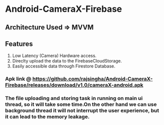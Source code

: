 # Android-CameraX-Firebase

## Architecture Used => MVVM
## Features
1. Low Latency (Camera) Hardware access.
2. Direclty upload the data to the FirebaseCloudStorage.
3. Easily accessible data through Firestore Database.

### Apk link @ https://github.com/rajsingha/Android-CameraX-Firebase/releases/download/v1.0/cameraX-android.apk
### The file uploading and storing task in running on main ui thread, so it will take some time.On the other hand we can use background thread it will not interrupt the user experience, but it can lead to the memory leakage.
